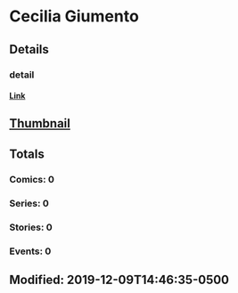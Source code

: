 # Cecilia  Giumento 
## Details
### detail
#### [Link](http://marvel.com/comics/creators/13965/cecilia_giumento?utm_campaign=apiRef&utm_source=225578a89fc76f3d20fbffda5d17a88d)
## [Thumbnail](http://i.annihil.us/u/prod/marvel/i/mg/b/40/image_not_available.jpg)
## Totals
### Comics: 0
### Series: 0
### Stories: 0
### Events: 0
## Modified: 2019-12-09T14:46:35-0500